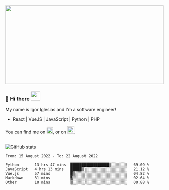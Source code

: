 <img src="https://c.tenor.com/KjVxfRrrncUAAAAd/matrix.gif" width="100%" height="250px">

### 🔭 Hi there <img src="https://raw.githubusercontent.com/MartinHeinz/MartinHeinz/master/wave.gif" width="30px">


My name is Igor Iglesias and I'm a software engineer!
<br>

<ul>
  <li> React | VueJS | JavaScript | Python | PHP </li>
</ul>
You can find me on <a href="https://twitter.com/IgorIglesias5"><img src="https://i.imgur.com/JLLlB5S.png" width="20px"></a>, or on <a href="https://www.linkedin.com/in/igor-iglesias-62478428/"><img src="https://i.imgur.com/PXyIkWx.png" width="22px"></a>.

<br>
<br>

![GitHub stats](https://github-readme-stats.vercel.app/api?username=igoiglesias&show_icons=true&count_private=true&theme=chartreuse-dark&hide_title=true)

<!--START_SECTION:waka-->

```text
From: 15 August 2022 - To: 22 August 2022

Python       13 hrs 47 mins  █████████████████▒░░░░░░░   69.09 %
JavaScript   4 hrs 13 mins   █████▒░░░░░░░░░░░░░░░░░░░   21.12 %
Vue.js       57 mins         █▒░░░░░░░░░░░░░░░░░░░░░░░   04.82 %
Markdown     31 mins         ▓░░░░░░░░░░░░░░░░░░░░░░░░   02.64 %
Other        10 mins         ▒░░░░░░░░░░░░░░░░░░░░░░░░   00.88 %
```

<!--END_SECTION:waka-->
